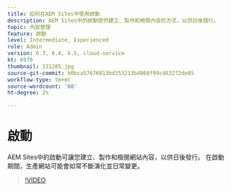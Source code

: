 ```yaml
---
title: 如何在AEM Sites中使用啟動
description: AEM Sites中的啟動提供建立、製作和檢閱內容的方式，以供日後發行。
topic: 內容管理
feature: 啟動
level: Intermediate, Experienced
role: Admin
version: 6.3, 6.4, 6.5, cloud-service
kt: 6970
thumbnail: 331285.jpg
source-git-commit: b0bca57676813bd353213b4808f99c463272de85
workflow-type: tm+mt
source-wordcount: '68'
ht-degree: 2%

---
```



# 啟動

AEM Sites中的啟動可讓您建立、製作和檢閱網站內容，以供日後發行。 在啟動期間，生產網站可能會如常不斷演化並日常變更。

>[!VIDEO](https://video.tv.adobe.com/v/331285?quality=12&learn=on)
